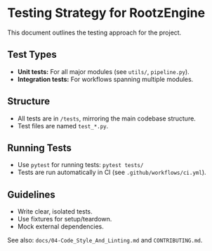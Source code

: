 # Testing Strategy for RootzEngine

This document outlines the testing approach for the project.

## Test Types
- **Unit tests:** For all major modules (see `utils/`, `pipeline.py`).
- **Integration tests:** For workflows spanning multiple modules.

## Structure
- All tests are in `/tests`, mirroring the main codebase structure.
- Test files are named `test_*.py`.

## Running Tests
- Use `pytest` for running tests: `pytest tests/`
- Tests are run automatically in CI (see `.github/workflows/ci.yml`).

## Guidelines
- Write clear, isolated tests.
- Use fixtures for setup/teardown.
- Mock external dependencies.

See also: `docs/04-Code_Style_And_Linting.md` and `CONTRIBUTING.md`.
